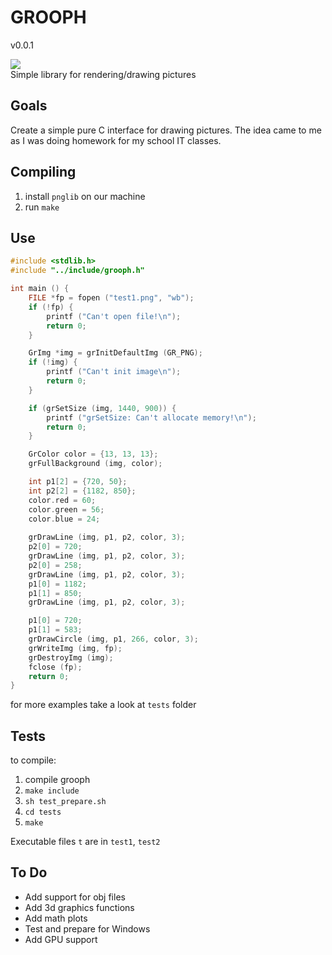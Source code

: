 # GROOPH
v0.0.1
  <div align="left">
  <img src="http://1189.codelabs.ru/0x14/gp/img/grooph_icon.jpg">
</div>
Simple library for rendering/drawing pictures
 
## Goals
Create a simple pure C interface for drawing pictures. The idea came to me as I was doing homework for my school IT classes.
 
## Compiling
1) install ```pnglib``` on our machine
2) run ```make```

## Use
```c
#include <stdlib.h>
#include "../include/grooph.h"

int main () {
	FILE *fp = fopen ("test1.png", "wb");
	if (!fp) {
		printf ("Can't open file!\n");
		return 0;
	}

	GrImg *img = grInitDefaultImg (GR_PNG);
	if (!img) {
		printf ("Can't init image\n");
		return 0;
	}

	if (grSetSize (img, 1440, 900)) {
		printf ("grSetSize: Can't allocate memory!\n");
		return 0;
	}

	GrColor color = {13, 13, 13};
	grFullBackground (img, color);

	int p1[2] = {720, 50};
	int p2[2] = {1182, 850};
	color.red = 60;
	color.green = 56;
	color.blue = 24;
	
	grDrawLine (img, p1, p2, color, 3);
	p2[0] = 720;
	grDrawLine (img, p1, p2, color, 3);
	p2[0] = 258;
	grDrawLine (img, p1, p2, color, 3);
	p1[0] = 1182;
	p1[1] = 850;
	grDrawLine (img, p1, p2, color, 3);

	p1[0] = 720;
	p1[1] = 583;
	grDrawCircle (img, p1, 266, color, 3);
	grWriteImg (img, fp);
	grDestroyImg (img);
	fclose (fp);
	return 0;
}
```
for more examples take a look at ```tests``` folder

## Tests
to compile:
1) compile grooph
2) ```make include```
3) ```sh test_prepare.sh```
4) ```cd tests```
5) ```make```

Executable files ```t``` are in ```test1```, ```test2``` 

## To Do
* Add support for obj files
* Add 3d graphics functions
* Add math plots
* Test and prepare for Windows
* Add GPU support
